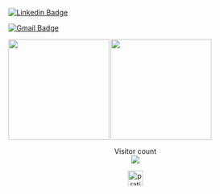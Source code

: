 [![Linkedin Badge](https://img.shields.io/badge/-pratishthaabrol-blue?style=flat-square&logo=Linkedin&logoColor=white&link=https://www.linkedin.com/in/pratishtha-abrol/)](https://www.linkedin.com/in/pratishtha-abrol/)
<!-- [![Gmail Badge](https://img.shields.io/badge/-pratishthaabrol@gmail.com-c14438?style=flat-square&logo=Gmail&logoColor=white&link=mailto:pratishthaabrol@gmail.com)](mailto:pratishthaabrol@gmail.com) -->
[![Gmail Badge](https://img.shields.io/badge/-pratishthaabrol@gmail.com-c14438?style=flat-square&logo=Gmail&logoColor=white&link=mailto:pratishtha.abrol@research.iiit.ac.in)](mailto:pratishtha.abrol@research.iiit.ac.in)

<!-- <p  align="center"><img height="500" src = "https://github.com/pratishtha-abrol/pratishtha-abrol/blob/master/2.gif"></p> -->

<img align="left" height="200px" src="https://github-readme-stats.vercel.app/api?username=pratishtha-abrol&show_icons=true&count_private=true" />
<img align="centre" height="200px" src="https://github-readme-stats.vercel.app/api/top-langs/?username=pratishtha-abrol&layout=compact" />

<p align="center"> 
  Visitor count<br>
  <img src="https://profile-counter.glitch.me/pratishtha-abrol/count.svg" />
</p>

<p align="center">
<a href="https://linkedin.com/in/satyam3976" target="blank"><img align="center" src="https://cdn.jsdelivr.net/npm/simple-icons@3.0.1/icons/linkedin.svg" alt="pratishtha-abrol" height="30" width="30" /></a>
</p> 

<!--
**pratishtha-abrol/pratishtha-abrol** is a ✨ _special_ ✨ repository because its `README.md` (this file) appears on your GitHub profile.
Here are some ideas to get you started:
- 🔭 I’m currently working on ...
- 🌱 I’m currently learning ...
- 👯 I’m looking to collaborate on ...
- 🤔 I’m looking for help with ...
- 💬 Ask me about ...
- 📫 How to reach me: ...
- 😄 Pronouns: ...
- ⚡ Fun fact: ... 
-->


